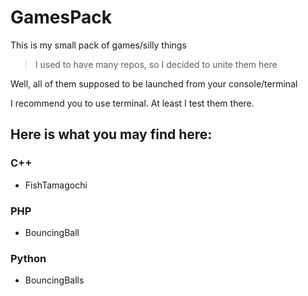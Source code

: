 # GamesPack

This is my small pack of games/silly things

> I used to have many repos, so I decided to unite them here

Well, all of them supposed to be launched from your console/terminal

I recommend you to use terminal. At least I test them there.


## Here is what you may find here: 

### C++

* FishTamagochi

### PHP

* BouncingBall

### Python

* BouncingBalls